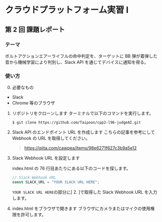 # クラウドプラットフォーム実習 Ⅰ

## 第 2 回 課題レポート

### テーマ

ボルトアクションエアーライフルの命中判定を、ターゲットに BB 弾が着弾した音から機械学習により判別し、Slack API を通じてデバイスに通知を得る。

### 使い方

0. 必要なもの

- Slack
- Chrome 等のブラウザ

1. リポジトリをクローンします
   ターミナルで以下のコマンドを実行します。

   ```shell
   $ git clone https://github.com/Taipoon/cpp2-l96-judgeAI.git
   ```

2. Slack API のエンドポイント URL を作成します
   こちらの記事を参考にして Webhook の URL を取得してください。

   > https://qiita.com/cawpea/items/98e6271f627c3b9a5e12

3. Slack Webhook URL を設定します

   index.html の 76 行目あたりにある以下のコードを探します。

   ```javascript
   // Slack Webhook URL
   const SLACK_URL = "YOUR SLACK URL HERE";
   ```

   `YOUR SLACK URL HERE`の部分に[ 2. ]で取得した Slack Webhook URL を入力します。

4. index.html をブラウザで開きます
   ブラウザにカメラまたはマイクの使用権限を許可します。
